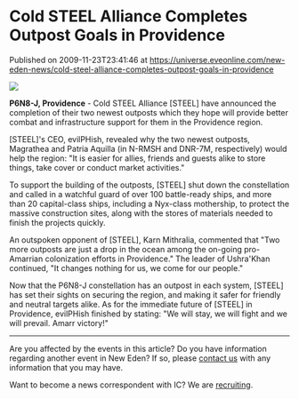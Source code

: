 # Cold STEEL Alliance Completes Outpost Goals in Providence
Published on 2009-11-23T23:41:46 at https://universe.eveonline.com/new-eden-news/cold-steel-alliance-completes-outpost-goals-in-providence

![](http://www.eve-ic.net/media/assets/icarticlebanner.png)  
  
 **P6N8-J, Providence** \- Cold STEEL Alliance [STEEL] have announced the completion of their two newest outposts which they hope will provide better combat and infrastructure support for them in the Providence region.  
  
[STEEL]'s CEO, evilPHish, revealed why the two newest outposts, Magrathea and Patria Aquilla (in N-RMSH and DNR-7M, respectively) would help the region: "It is easier for allies, friends and guests alike to store things, take cover or conduct market activities."  
  
To support the building of the outposts, [STEEL] shut down the constellation and called in a watchful guard of over 100 battle-ready ships, and more than 20 capital-class ships, including a Nyx-class mothership, to protect the massive construction sites, along with the stores of materials needed to finish the projects quickly.  
  
An outspoken opponent of [STEEL], Karn Mithralia, commented that "Two more outposts are just a drop in the ocean among the on-going pro-Amarrian colonization efforts in Providence." The leader of Ushra'Khan continued, "It changes nothing for us, we come for our people."  
  
Now that the P6N8-J constellation has an outpost in each system, [STEEL] has set their sights on securing the region, and making it safer for friendly and neutral targets alike. As for the immediate future of [STEEL] in Providence, evilPHish finished by stating: "We will stay, we will fight and we will prevail. Amarr victory!"

* * *

Are you affected by the events in this article? Do you have information regarding another event in New Eden? If so, please [contact us](http://www.eveonline.com/news.asp?a=submitrp) with any information that you may have.  
  
Want to become a news correspondent with IC? We are [recruiting](http://www.eveonline.com/isd.asp).
